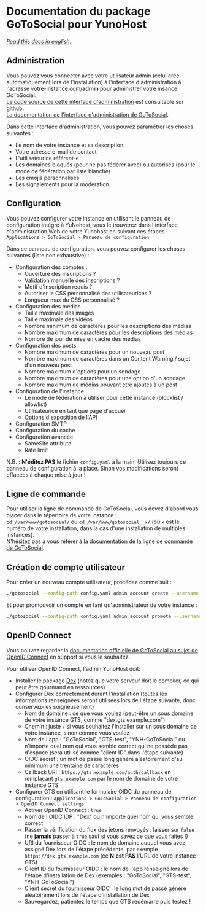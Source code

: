 # Documentation du package GoToSocial pour YunoHost

*[Read this docs in english.](./DOCS.md)*

## Administration

Vous pouvez vous connecter avec votre utilisateur admin (celui créé automatiquement lors de l'installation) à l'interface d'administration à l'adresse votre-instance.com/**admin** pour administrer votre insance GoToSocial.  
[Le code source de cette interface d'administration](https://github.com/superseriousbusiness/gotosocial-admin) est consultable sur github.  
[La documentation de l'interface d'administration de GoToSocial](https://docs.gotosocial.org/en/latest/admin/settings/).

Dans cette interface d'administration, vous pouvez paramétrer les choses suivantes :

* Le nom de votre instance et sa description
* Votre adresse e-mail de contact
* L'utilisateurice référent-e
* Les domaines bloqués (pour ne pas fédérer avec) ou autorisés (pour le mode de fédération par liste blanche)
* Les émojis personnalisés
* Les signalements pour la modération

## Configuration

Vous pouvez configurer votre instance en utilisant le panneau de configuration intégré à YuNohost, vous le trouverez dans l'interface d'administration Web de votre Yunohost en suivant ces étapes :  
`Applications > GoToSocial > Panneau de configuration`

Dans ce panneau de configuration, vous pouvez configurer les choses suivantes (liste non exhaustive) :

* Configuration des comptes :
  * Ouverture des inscriptions ?
  * Validation manuelle des inscriptions ?
  * Motif d'inscription requis ?
  * Autoriser le CSS personnalisé des utilisateurices ?
  * Longueur max du CSS personnalisé ?
* Configuration des médias
  * Taille maximale des images
  * Taille maximale des vidéos
  * Nombre minimum de caractères pour les descriptions des médias
  * Nombre maximum de caractères pour les descriptions des médias
  * Nombre de jour de mise en cache des médias
* Configuration des posts
  * Nombre maximum de caractères pour un nouveau post
  * Nombre maximum de caractères dans un Content Warning / sujet d'un nouveau post
  * Nombre maximum d'options pour un sondage
  * Nombre maximum de caractères pour une option d'un sondage
  * Nombre maximum de médias pouvant etre ajoutés à un post
* Configuration de l'instance
  * Le mode de fédération à utiliser pour cette instance (blocklist / allowlist)
  * Utilisateurice en tant que page d'accueil
  * Options d'exposition de l'API
* Configuration SMTP
* Configuration du cache
* Configuration avancée
  * SameSite attribute
  * Rate limit

N.B. : **N'éditez PAS** le fichier `config.yaml` à la main. Utilisez toujours ce panneau de configuration à la place. Sinon vos modifications seront effacées à chaque mise à jour !

## Ligne de commande

Pour utiliser la ligne de commande de GoToSocial, vous devez d'abord vous placer dans le répertoire de votre instance :  
`cd /var/www/gotosocial/` ou `cd /var/www/gotosocial__x/` (où `x` est le numéro de votre installation, dans la cas d'une installation de multiples instances).  
N'hésitez pas à vous référer à la [documentation de la ligne de commande de GoToSocial](https://docs.gotosocial.org/en/latest/admin/cli/).

## Création de compte utilisateur

Pour créer un nouveau compte utilisateur, procédez comme suit :

```bash
./gotosocial --config-path config.yaml admin account create --username nom_dutilisateur --email utilisateur@example.com --password 'UnMotDePasseTrèsComplexe'
```

Et pour promouvoir un compte en tant qu'administrateur de votre instance :

```bash
./gotosocial --config-path config.yaml admin account promote --username nom_dutilisateur
```

## OpenID Connect

Vous pouvez regarder la [documentation officielle de GoToSocial au sujet de OpenID Connect](https://docs.gotosocial.org/en/latest/configuration/oidc/) en support si vous le souhaitez.

Pour utiliser OpenID Connect, l'admin YunoHost doit:

* Installer le package [Dex](https://apps.yunohost.org/app/dex) (notez que votre serveur doit le compiler, ce qui peut être gourmand en ressources)
* Configurer Dex correctement durant l'installation (toutes les informations renseignées seront utilisées lors de l'étape suivante, donc conservez-les soigneusement)
  * Nom de domaine : ce que vous voulez (peut-être un sous domaine de votre instance GTS, comme "dex.gts.example.com")
  * Chemin : juste `/` si vous souhaitez l'installer sur un sous domaine de votre instance, sinon comme vous voulez
  * Nom de l'app : "GoToSocial", "GTS-test", "YNH-GoToSocial" ou n'importe quel nom qui vous semble correct qui ne possède pas d'espace (sera utilisé comme "client ID" dans l'étape suivante)
  * OIDC secret : un mot de passe long généré aléatoirement d'au minimum une trentaine de caractères
  * Callback URI : `https://gts.example.com/auth/callback` en remplaçant `gts.example.com` par le nom de domaine de votre instance GTS
* Configurer GTS en utilisant le formulaire OIDC du panneau de configuration : `Applications > GoToSocial > Panneau de configuration > OpenID Connect settings`
  * Activer OpenID Connect : `true`
  * Nom de l'OIDC IDP : "Dex" ou n'importe quel nom qui vous semble correct
  * Passer la vérification du flux des jetons renvoyés : laisser sur `false` (ne **jamais** passer à `true` sauf si vous savez ce que vous faites !)
  * URI du fournisseur OIDC : le nom de domaine auquel vous avez assigné Dex lors de l'étape précédente, par exemple `https://dex.gts.example.com` (ce **N'est PAS** l'URL de votre instance GTS)
  * Client ID du fournisseur OIDC : le nom de l'app renseigné lors de l'étape d'installation de Dex (exemples : "GoToSocial", "GTS-test", "YNH-GoToSocial")
  * Client secret du fournisseur OIDC : le long mot de passé généré aléatoirement lors de l'étape d'installation de Dex
  * Sauvegardez, patientez le temps que GTS redémarre puis testez !
